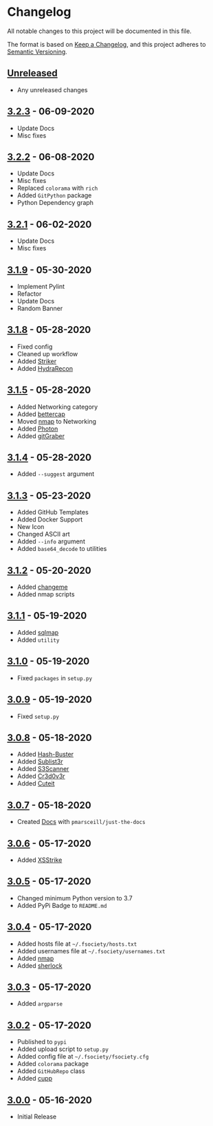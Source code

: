 # Changelog

All notable changes to this project will be documented in this file.

The format is based on [Keep a Changelog](https://keepachangelog.com/en/1.0.0/),
and this project adheres to [Semantic Versioning](https://semver.org/spec/v2.0.0.html).

## [Unreleased]

- Any unreleased changes

## [3.2.3] - 06-09-2020

- Update Docs
- Misc fixes

## [3.2.2] - 06-08-2020

- Update Docs
- Misc fixes
- Replaced `colorama` with `rich`
- Added `GitPython` package
- Python Dependency graph

## [3.2.1] - 06-02-2020

- Update Docs
- Misc fixes

## [3.1.9] - 05-30-2020

- Implement Pylint
- Refactor
- Update Docs
- Random Banner

## [3.1.8] - 05-28-2020

- Fixed config
- Cleaned up workflow
- Added [Striker](https://github.com/s0md3v/Striker)
- Added [HydraRecon](https://github.com/aufzayed/HydraRecon)

## [3.1.5] - 05-28-2020

- Added Networking category
- Added [bettercap](https://github.com/bettercap/bettercap)
- Moved [nmap](https://github.com/nmap/nmap) to Networking
- Added [Photon](https://github.com/s0md3v/Photon)
- Added [gitGraber](https://github.com/hisxo/gitGraber)

## [3.1.4] - 05-28-2020

- Added `--suggest` argument

## [3.1.3] - 05-23-2020

- Added GitHub Templates
- Added Docker Support
- New Icon
- Changed ASCII art
- Added `--info` argument
- Added `base64_decode` to utilities

## [3.1.2] - 05-20-2020

- Added [changeme](https://github.com/ztgrace/changeme)
- Added nmap scripts

## [3.1.1] - 05-19-2020

- Added [sqlmap](https://github.com/sqlmapproject/sqlmap)
- Added `utility`

## [3.1.0] - 05-19-2020

- Fixed `packages` in `setup.py`

## [3.0.9] - 05-19-2020

- Fixed `setup.py`

## [3.0.8] - 05-18-2020

- Added [Hash-Buster](https://github.com/s0md3v/Hash-Buster)
- Added [Sublist3r](https://github.com/aboul3la/Sublist3r)
- Added [S3Scanner](https://github.com/sa7mon/S3Scanner)
- Added [Cr3d0v3r](https://github.com/D4Vinci/Cr3d0v3r)
- Added [Cuteit](https://github.com/D4Vinci/Cuteit)

## [3.0.7] - 05-18-2020

- Created [Docs](https://fsociety.dev/) with `pmarsceill/just-the-docs`

## [3.0.6] - 05-17-2020

- Added [XSStrike](https://github.com/s0md3v/XSStrike)

## [3.0.5] - 05-17-2020

- Changed minimum Python version to 3.7
- Added PyPi Badge to `README.md`

## [3.0.4] - 05-17-2020

- Added hosts file at `~/.fsociety/hosts.txt`
- Added usernames file at `~/.fsociety/usernames.txt`
- Added [nmap](https://github.com/nmap/nmap)
- Added [sherlock](https://github.com/sherlock-project/sherlock)

## [3.0.3] - 05-17-2020

- Added `argparse`

## [3.0.2] - 05-17-2020

- Published to `pypi`
- Added upload script to `setup.py`
- Added config file at `~/.fsociety/fsociety.cfg`
- Added `colorama` package
- Added `GitHubRepo` class
- Added [cupp](https://github.com/Mebus/cupp)

## [3.0.0] - 05-16-2020

- Initial Release

[unreleased]: https://github.com/fsociety-team/fsociety/compare/v3.2.3...HEAD
[3.2.3]: https://github.com/fsociety-team/fsociety/compare/v3.2.2...v3.2.3
[3.2.2]: https://github.com/fsociety-team/fsociety/compare/v3.2.1...v3.2.2
[3.2.1]: https://github.com/fsociety-team/fsociety/compare/v3.1.9...v3.2.1
[3.1.9]: https://github.com/fsociety-team/fsociety/compare/v3.1.8...v3.1.9
[3.1.8]: https://github.com/fsociety-team/fsociety/compare/v3.1.5...v3.1.8
[3.1.5]: https://github.com/fsociety-team/fsociety/compare/v3.1.4...v3.1.5
[3.1.4]: https://github.com/fsociety-team/fsociety/compare/v3.1.3...v3.1.4
[3.1.3]: https://github.com/fsociety-team/fsociety/compare/v3.1.2...v3.1.3
[3.1.2]: https://github.com/fsociety-team/fsociety/compare/v3.1.1...v3.1.2
[3.1.1]: https://github.com/fsociety-team/fsociety/compare/v3.1.0...v3.1.1
[3.1.0]: https://github.com/fsociety-team/fsociety/compare/v3.0.9...v3.1.0
[3.0.9]: https://github.com/fsociety-team/fsociety/compare/v3.0.8...v3.0.9
[3.0.8]: https://github.com/fsociety-team/fsociety/compare/v3.0.7...v3.0.8
[3.0.7]: https://github.com/fsociety-team/fsociety/compare/v3.0.6...v3.0.7
[3.0.6]: https://github.com/fsociety-team/fsociety/compare/v3.0.5...v3.0.6
[3.0.5]: https://github.com/fsociety-team/fsociety/compare/v3.0.4...v3.0.5
[3.0.4]: https://github.com/fsociety-team/fsociety/compare/v3.0.3...v3.0.4
[3.0.3]: https://github.com/fsociety-team/fsociety/compare/v3.0.2...v3.0.3
[3.0.2]: https://github.com/fsociety-team/fsociety/compare/v3.0.0...v3.0.2
[3.0.0]: https://github.com/fsociety-team/fsociety/releases/tag/v3.0.0
